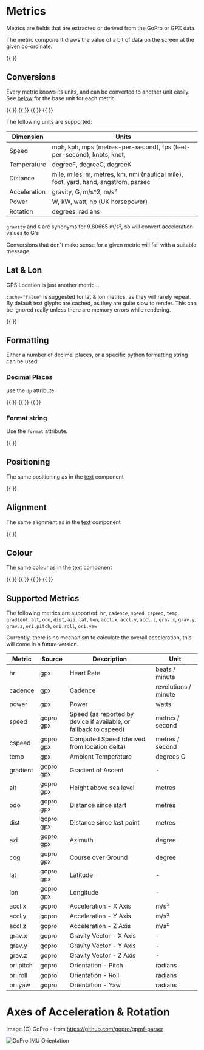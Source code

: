 # Metrics

Metrics are fields that are extracted or derived from the GoPro or GPX data.

The metric component draws the value of a bit of data on the screen at the given co-ordinate.

{{ <component type="metric" metric="speed" /> }}

## Conversions

Every metric knows its units, and can be converted to another unit easily. See [below](#supported-metrics) for the base unit
for each metric.

{{ <component type="metric" metric="speed" /> }}
{{ <component type="metric" metric="speed" units="kph" /> }}
{{ <component type="metric" metric="speed" units="mph" /> }}
{{ <component type="metric" metric="speed" units="knots" /> }}

The following units are supported:

| Dimension    | Units                                                                               |
|--------------|-------------------------------------------------------------------------------------|
| Speed        | mph, kph, mps (metres-per-second), fps (feet-per-second), knots, knot,              |
| Temperature  | degreeF, degreeC, degreeK                                                           |
| Distance     | mile, miles, m, metres, km, nmi (nautical mile), foot, yard, hand, angstrom, parsec |
| Acceleration | gravity, G, m/s^2, m/s²                                                             |
| Power        | W, kW, watt, hp (UK horsepower)                                                     |
| Rotation | degrees, radians |

`gravity` and `G` are synonyms for 9.80665 m/s², so will convert acceleration values to G's

Conversions that don't make sense for a given metric will fail with a suitable message.

## Lat & Lon

GPS Location is just another metric...

`cache="false"` is suggested for lat & lon metrics, as they will rarely repeat. By default text glyphs are cached, as they are
quite slow to render. This can be ignored really unless there are memory errors while rendering.

{{ <component type="metric" metric="lat" dp="6" size="16" cache="false"/> }}

## Formatting

Either a number of decimal places, or a specific python formatting string can be used.

### Decimal Places

use the `dp` attribute

{{ <component type="metric" metric="speed" dp="0" /> }}
{{ <component type="metric" metric="speed" dp="2" /> }}
{{ <component type="metric" metric="speed" dp="5" /> }}

### Format string

Use the `format` attribute.

{{ <component type="metric" metric="speed" format=".4f" /> }}

## Positioning

The same positioning as in the [text](01-simple-text.md) component

{{ <component type="metric" x="40" metric="speed" /> }}

## Alignment

The same alignment as in the [text](01-simple-text.md) component

{{ <component type="metric" x="40" metric="speed" align="right" /> }}

## Colour

The same colour as in the [text](01-simple-text.md) component

{{ <component type="metric" metric="speed" rgb="255,255,0" /> }}
{{ <component type="metric" metric="speed" rgb="255,255,0,128" /> }}
{{ <component type="metric" metric="speed" rgb="255,0,0" outline="255,255,255" size="48" /> }}
{{ <component type="metric" metric="speed" rgb="255,0,0" outline="255,255,255" outline_width="5" size="48"  /> }}

## Supported Metrics

The following metrics are supported:
`hr`, `cadence`, `speed`, `cspeed`, `temp`,
`gradient`, `alt`, `odo`, `dist`, `azi`, `lat`, `lon`, `accl.x`, `accl.y`, `accl.z`, `grav.x`,
`grav.y`, `grav.z`, `ori.pitch`, `ori.roll`, `ori.yaw`

Currently, there is no mechanism to calculate the overall acceleration, this will come in a future version.

| Metric | Source|Description | Unit |
|-----------|-------|------------------------------------------------------------|----------------------|
| hr | gpx |Heart Rate | beats / minute |
| cadence | gpx | Cadence | revolutions / minute |
| power | gpx | Power | watts |
| speed | gopro gpx |Speed (as reported by device if available, or fallback to cspeed) | metres / second |
| cspeed | gopro gpx | Computed Speed  (derived from location delta)                     | metres / second |
| temp | gpx | Ambient Temperature | degrees C |
| gradient | gopro gpx |Gradient of Ascent | - |
| alt | gopro gpx |Height above sea level | metres |
| odo | gopro gpx |Distance since start | metres |
| dist | gopro gpx |Distance since last point | metres |
| azi | gopro gpx |Azimuth | degree |
| cog | gopro gpx |Course over Ground | degree |
| lat | gopro gpx |Latitude | - |
| lon | gopro gpx |Longitude | - |
| accl.x | gopro | Acceleration - X Axis | m/s² |
| accl.y | gopro | Acceleration - Y Axis | m/s² |
| accl.z | gopro | Acceleration - Z Axis | m/s² |
| grav.x | gopro | Gravity Vector - X Axis | - |
| grav.y | gopro | Gravity Vector - Y Axis | - |
| grav.z | gopro | Gravity Vector - Z Axis | - |
| ori.pitch | gopro | Orientation - Pitch | radians |
| ori.roll | gopro | Orientation - Roll | radians |
| ori.yaw | gopro | Orientation - Yaw | radians |

# Axes of Acceleration & Rotation

Image (C) GoPro - from https://github.com/gopro/gpmf-parser

![GoPro IMU Orientation](https://github.com/gopro/gpmf-parser/raw/main/docs/readmegfx/CameraIMUOrientationSM.png)

